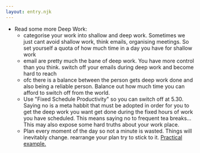 ```yaml
---
layout: entry.njk
---
```


- Read some more Deep Work:
  - categorise your work into shallow and deep work. Sometimes we just cant avoid shallow work, think emails, organising meetings. So set yourself a quota of how much time in a day you have for shallow work
  - email are pretty much the bane of deep work. You have more control than you think. switch off your emails during deep work and become hard to reach
  - ofc there is a balance between the person gets deep work done and also being a reliable person. Balance out how much time you can afford to switch off from the world.
  - Use "Fixed Schedule Productivity" so you can switch off at 5.30. Saying no is a meta habbit that must be adopted in order for you to get the deep work you want get done during the fixed hours of work you have scheduled. This means saying no to frequent tea breaks... This may also expose some hard truths about your work place.
  - Plan every moment of the day so not a minute is wasted. Things will inevitably change. rearrange your plan try to stick to it. [Practical example.](https://www.calnewport.com/blog/2013/12/21/deep-habits-the-importance-of-planning-every-minute-of-your-work-day/)
